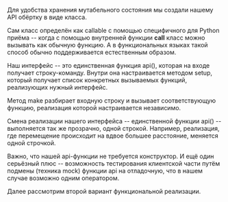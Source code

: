 Для удобства хранения мутабельного состояния мы создали нашему API обёртку в виде класса.

Сам класс определён как callable с помощью специфичного для Python приёма -- когда с помощью внутренней функции __call__ класс можно вызывать как обычную функцию. А в функциональных языках такой способ обычно поддерживается естественным образом.

Наш интерфейс -- это единственная функция api(), которая на входе получает строку-команду. Внутри она настраивается методом setup, который получает список конкретных вызываемых функций, реализующих нужный интерфейс.

Метод make разбирает входную строку и вызывает соответствующую функцию, реализация которой настраивается независимо.

Смена реализации нашего интерфейса -- единственной функции api() -- выполняется так же прозрачно, одной строкой. Например, реализация, где перемещение происходит на вдвое большее расстояние, меняется одной строчкой.

Важно, что нашей api-функции не требуется конструктор. И ещё один серьёзный плюс -- возможность тестирования клиентской части путём подмены (техника mock) функции api на отладочную, что в нашем случае возможно одним оператором.

Далее рассмотрим второй вариант функциональной реализации.